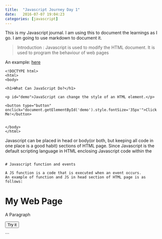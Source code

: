 ```yaml
---
title:  "Javascript Journey Day 1"
date:   2016-07-07 19:04:23
categories: [javascript]
---
```


This is my Javascript journal. I am using this to document the learnings as I go.
I am going to use markdown to document it.

>Introduction : Javascript is used to modify the HTML document. It is used to program the
>behaviour of web pages

An example: [here](http://www.w3schools.com/js/tryit.asp?filename=tryjs_intro_style)

```
<!DOCTYPE html>
<html>
<body>

<h1>What Can JavaScript Do?</h1>

<p id="demo">JavaScript can change the style of an HTML element.</p>

<button type="button" onclick="document.getElementById('demo').style.fontSize='35px'">Click Me!</button>


</body>
</html>

```
Javascript can be placed in head or body(or both, but keeping all code in one place is a good habit) sections of HTML page.
Since Javascript is the default scripting language in HTML enclosing Javascript code within the
<script> tag will identify it as javascript code. e.g:

```
<script>
document.getElementById("demo").innerHTML = "My First JavaScript";
</script>

```

# Javascript function and events

A JS function is a code that is executed when an event occurs.
An example of function and JS in head section of HTML page is as follows:

```
<!DOCTYPE html>
<html>

<head>
<script>
function myFunction() {
   document.getElementById("demo").innerHTML = "Paragraph changed.";
}
</script>
</head>

<body>

<h1>My Web Page</h1>

<p id="demo">A Paragraph</p>

<button type="button" onclick="myFunction()">Try it</button>

</body>
</html> 
```
